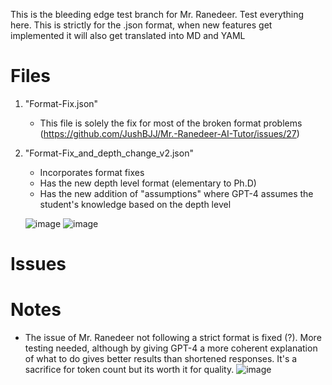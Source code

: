 This is the bleeding edge test branch for Mr. Ranedeer. Test everything here. This is strictly for the .json format, when new features get implemented it will also get translated into MD and YAML

# Files
1. "Format-Fix.json"
   - This file is solely the fix for most of the broken format problems (https://github.com/JushBJJ/Mr.-Ranedeer-AI-Tutor/issues/27)
2. "Format-Fix_and_depth_change_v2.json"
   - Incorporates format fixes
   - Has the new depth level format (elementary to Ph.D)
   - Has the new addition of "assumptions" where GPT-4 assumes the student's knowledge based on the depth level
   
   ![image](https://github.com/JushBJJ/Mr.-Ranedeer-AI-Tutor/assets/36951064/445de4ef-4890-4ab2-9bda-e48079f72e70)
   ![image](https://github.com/JushBJJ/Mr.-Ranedeer-AI-Tutor/assets/36951064/1e81afbe-7292-4488-93e8-73fbbb807aab)

# Issues

# Notes
- The issue of Mr. Ranedeer not following a strict format is fixed (?). More testing needed, although by giving GPT-4 a more coherent explanation of what to do gives better results than shortened responses. It's a sacrifice for token count but its worth it for quality.
![image](https://github.com/JushBJJ/Mr.-Ranedeer-AI-Tutor/assets/36951064/5dcfe67b-e71b-42ad-a488-c55e355d2a14)
